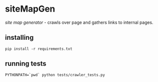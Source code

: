 # siteMapGen

*site map generator* - crawls over page and gathers links to internal pages.


## installing

```
pip install -r requirements.txt
```


## running tests

```
PYTHONPATH=`pwd` python tests/crawler_tests.py
```
